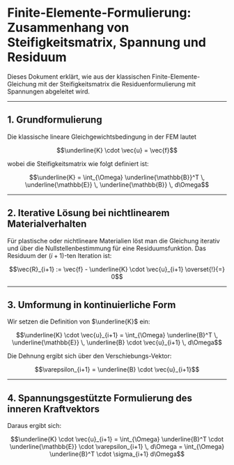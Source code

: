 # Finite-Elemente-Formulierung: Zusammenhang von Steifigkeitsmatrix, Spannung und Residuum

Dieses Dokument erklärt, wie aus der klassischen Finite-Elemente-Gleichung mit der Steifigkeitsmatrix die Residuenformulierung mit Spannungen abgeleitet wird.

---

## 1. Grundformulierung

Die klassische lineare Gleichgewichtsbedingung in der FEM lautet

```math
\underline{K} \cdot \vec{u} = \vec{f}
```

wobei die Steifigkeitsmatrix wie folgt definiert ist:

```math
\underline{K} = \int_{\Omega} \underline{\mathbb{B}}^T \, \underline{\mathbb{E}} \, \underline{\mathbb{B}} \, d\Omega
```

---

## 2. Iterative Lösung bei nichtlinearem Materialverhalten

Für plastische oder nichtlineare Materialien löst man die Gleichung iterativ und über die Nullstellenbestimmung für eine Residuumsfunktion. Das Residuum der $(i+1)$-ten Iteration ist:

```math
\vec{R}_{i+1} := \vec{f} - \underline{K} \cdot \vec{u}_{i+1} \overset{!}{=}  0
```

---

## 3. Umformung in kontinuierliche Form

Wir setzen die Definition von $\underline{K}$ ein:

```math
\underline{K} \cdot \vec{u}_{i+1} = \int_{\Omega} \underline{B}^T \, \underline{\mathbb{E}} \, \underline{B} \cdot \vec{u}_{i+1} \, d\Omega
```

Die Dehnung ergibt sich über den Verschiebungs-Vektor:

```math
\varepsilon_{i+1} = \underline{B} \cdot \vec{u}_{i+1}
```

---

## 4. Spannungsgestützte Formulierung des inneren Kraftvektors

Daraus ergibt sich:

```math
\underline{K} \cdot \vec{u}_{i+1} = \int_{\Omega} \underline{B}^T \cdot \underline{\mathbb{E}} \cdot \varepsilon_{i+1} \, d\Omega
= \int_{\Omega} \underline{B}^T \cdot \sigma_{i+1} d\Omega
```